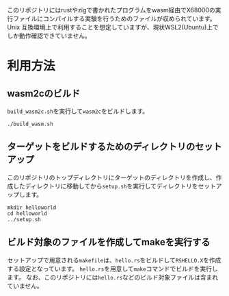 このリポジトリにはrustやzigで書かれたプログラムをwasm経由でX68000の実行ファイルにコンパイルする実験を行うためのファイルが収められています。
Unix 互換環境上で利用することを想定していますが、現状WSL2(Ubuntu)上でしか動作確認できていません。

# 利用方法
## wasm2cのビルド

`build_wasm2c.sh`を実行して`wasm2c`をビルドします。

```
./build_wasm.sh
```

## ターゲットをビルドするためのディレクトリのセットアップ

このリポジトリのトップディレクトリにターゲットのディレクトリを作成し、作成したディレクトリに移動してから`setup.sh`を実行してディレクトリをセットアップします。

```
mkdir helloworld
cd helloworld
../setup.sh
```

## ビルド対象のファイルを作成してmakeを実行する

セットアップで用意される`makefile`は、`hello.rs`をビルドして`RSHELLO.X`を作成する設定となっています。
`hello.rs`を用意して`make`コマンドでビルドを実行します。
なお、このリポジトリには`hello.rs`などのビルド対象ファイルは含まれていません。
